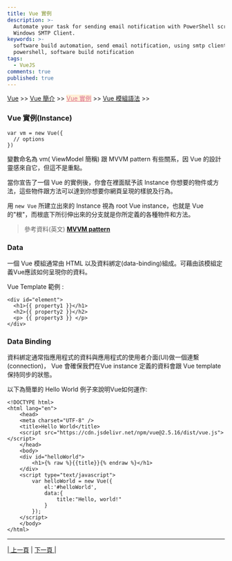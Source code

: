 ```yaml
---
title: Vue 實例
description: >-
  Automate your task for sending email notification with PowerShell script and
  Windows SMTP Client.
keywords: >-
  software build automation, send email notification, using smtp client in
  powershell, software build notification
tags:
  - VueJS
comments: true
published: true
---
```


<a href="/vue/">Vue</a> >>
<a href="/vue/vue_page1/">Vue 簡介</a> >>
<a href="/vue/vue_page2/" style="color:palevioletred;background-color:papayawhip;">Vue 實例</a> >>
<a href="/vue/vue_page3/">Vue 模組語法</a> >>
<div class="divider"></div>

### Vue 實例(Instance)

```
var vm = new Vue({
  // options
})
```
變數命名為 vm( ViewModel 簡稱) 跟  MVVM pattern 有些關系，因 Vue 的設計靈感來自它，但這不是重點。

當你宣告了一個 Vue 的實例後，你會在裡面賦予該 Instance 你想要的物件或方法，這些物件跟方法可以達到你想要你網頁呈現的樣貌及行為。

用 `new Vue` 所建立出來的 Instance 視為 root Vue instance，也就是 Vue 的"根"，而根底下所衍伸出來的分支就是你所定義的各種物件和方法。 

> 參考資料(英文) **<a href="https://en.wikipedia.org/wiki/Model%E2%80%93view%E2%80%93viewmodel" target="_blank"> MVVM pattern</a>**


### Data
一個 Vue 模組通常由 HTML 以及資料綁定(data-binding)組成。可藉由該模組定義Vue應該如何呈現你的資料。

Vue Template 範例 :
```
<div id="element">
  <h1>{{ property1 }}</h1>
  <h2>{{ property2 }}</h2>
  <p> {{ property3 }} </p>
</div>
```

### Data Binding

資料綁定通常指應用程式的資料與應用程式的使用者介面(UI)做一個連繫(connection)， Vue 會確保我們在Vue instance 定義的資料會跟 Vue template 保持同步的狀態。

以下為簡單的 Hello World 例子來說明Vue如何運作:
```
<!DOCTYPE html>
<html lang="en">
    <head>
	<meta charset="UTF-8" />
	<title>Hello World</title>
	<script src="https://cdn.jsdelivr.net/npm/vue@2.5.16/dist/vue.js"></script>
    </head>
    <body>
	<div id="helloWorld">
	    <h1>{% raw %}{{title}}{% endraw %}</h1>
	</div>
	<script type="text/javascript">
	    var helloWorld = new Vue({
		    el:'#helloWorld',
		    data:{
		        title:"Hello, world!"
		    }
		});
	</script>
    </body>
</html>
```

---
<div class="pagenation_center">
  <div  class="pagenation_center_inner">
  |<a class="pagenation_link" href="react/"> 上一頁</a> |
   <a class="pagenation_link" href="/react/react_page2"> 下一頁 </a> |
  </div>
</div>


